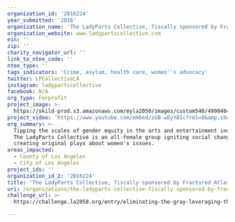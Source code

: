 ```yaml
---
organization_id: '2016224'
year_submitted: '2016'
organization_name: 'The LadyParts Collective, fiscally sponsored by Fractured Atlas'
organization_website: www.ladypartscollective.com
ein: ''
zip: ''
charity_navigator_url: ''
link_to_ntee_code: ''
ntee_type: ''
tags_indicators: 'Crime, asylum, health care, women''s advocacy'
twitter: LPCollectiveLA
instagram: ladypartscollective
facebook: N/A
org_type: Forprofit
project_image: >-
  https://skild-prod.s3.amazonaws.com/myla2050/images/custom540/4990464255741-team89.JPG
project_video: 'https://www.youtube.com/embed/sGB-wEyY8Ic?rel=0&amp;showinfo=0'
org_summary: >-
  Tipping the scales of gender equity in the arts and entertainment industry,
  The LadyParts Collective is an all-female group igniting social change by
  creating original plays about women's issues.
areas_impacted:
  - County of Los Angeles
  - City of Los Angeles
project_ids: ''
organization_id_2: '2016224'
title: 'The LadyParts Collective, fiscally sponsored by Fractured Atlas'
uri: /organizations/the-ladyparts-collective-fiscally-sponsored-by-fractured-atlas/
challenge_url: >-
  https://challenge.la2050.org/entry/eliminating-the-gray-leveraging-theater-to-end-sexual-violence-on-college-campuses

---
```

